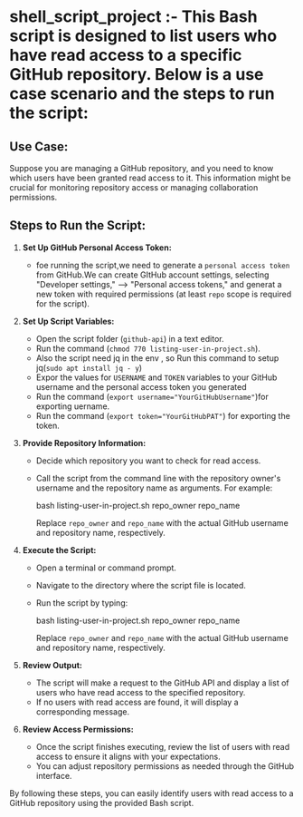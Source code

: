 # shell_script_project :- This Bash script is designed to list users who have read access to a specific GitHub repository. Below is a use case scenario and the steps to run the script:

## Use Case:
Suppose you are managing a GitHub repository, and you need to know which users have been granted read access to it. This information might be crucial for monitoring repository access or managing collaboration permissions.

## Steps to Run the Script:
1. **Set Up GitHub Personal Access Token:**
   - foe running the script,we need to generate a `personal access token` from GitHub.We can create GItHub account settings, selecting "Developer settings," --> "Personal access tokens," and generat a new token with required permissions (at least `repo` scope is required for the script).
   
2. **Set Up Script Variables:**
   - Open the script folder (`github-api`) in a text editor.
   - Run the command  (`chmod 770 listing-user-in-project.sh`).
   - Also the script need  jq  in the env , so Run this command to setup jq(`sudo apt install jq - y`) 
   - Expor the values for `USERNAME` and `TOKEN` variables to your GitHub username and the personal access token you generated 
   - Run the command (`export username="YourGitHubUsername"`)for exporting uername.
   - Run the command (`export token="YourGitHubPAT"`) for exporting the token.
 
3. **Provide Repository Information:**
   - Decide which repository you want to check for read access.
   - Call the script from the command line with the repository owner's username and the repository name as arguments. For example:
 
     bash listing-user-in-project.sh repo_owner repo_name
 
     Replace `repo_owner` and `repo_name` with the actual GitHub username and repository name, respectively.

4. **Execute the Script:**
   - Open a terminal or command prompt.
   - Navigate to the directory where the script file is located.
   - Run the script by typing:
 
     bash listing-user-in-project.sh repo_owner repo_name
 
     Replace `repo_owner` and `repo_name` with the actual GitHub username and repository name, respectively.
 
5. **Review Output:**
   - The script will make a request to the GitHub API and display a list of users who have read access to the specified repository.
   - If no users with read access are found, it will display a corresponding message.

6. **Review Access Permissions:**
   - Once the script finishes executing, review the list of users with read access to ensure it aligns with your expectations.
   - You can adjust repository permissions as needed through the GitHub interface.

By following these steps, you can easily identify users with read access to a GitHub repository using the provided Bash script.
